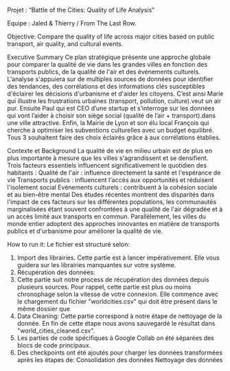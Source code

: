Projet : “Battle of the Cities: Quality of Life Analysis”


Equipe : Jaled & Thierry / From The Last Row.


Objective: Compare the quality of life across major cities based on public transport, air quality, and cultural events.


Executive Summary
Ce plan stratégique présente une approche globale pour comparer la qualité de vie dans les grandes villes en fonction des transports publics, de la qualité de l'air et des événements culturels.
L'analyse s'appuiera sur de multiples sources de données pour identifier des tendances, des corrélations et des informations clés susceptibles d'éclairer les décisions d'urbanisme et d'aider les citoyens. 
C’est ainsi Marie qui illustre les frustrations urbaines (transport, pollution, culture).veut un air pur.
Ensuite Paul qui est CEO d’une startup et s’interroge sur les données qui vont l’aider à choisir son siège social (qualité de l’air + transport).dans une ville attractive.
Enfin, la Mairie de Lyon et son élu local François qui cherche  à optimiser les subventions culturelles avec un budget équilibré. Tous 3 souhaitent faire des choix éclairés grâce à aux corrélations établies.

Contexte et Background
La qualité de vie en milieu urbain est de plus en plus importante à mesure que les villes s'agrandissent et se densifient. Trois facteurs essentiels influencent significativement le quotidien des habitants :
 Qualité de l'air : influence directement la santé et l'espérance de vie
Transports publics : influencent l'accès aux opportunités et réduisent l'isolement social
Evénements culturels : contribuent à la cohésion sociale et au bien-être mental
Des études récentes montrent des disparités dans l'impact de ces facteurs sur les différentes populations, les communautés marginalisées étant souvent confrontées à une qualité de l'air dégradée et à un accès limité aux transports en commun. Parallèlement, les villes du monde entier adoptent des approches innovantes en matière de transports publics et d'urbanisme pour améliorer la qualité de vie.



How to run it: 
Le fichier est structuré selon:
1. Import des librairies. Cette partie est à lancer impérativement. Elle vous guidera sur les librairies manquantes sur votre système.
2. Récupération des données:
4. Cette partie suit notre process de récupération des données depuis plusieurs sources. Pour rappel, cette partie est plus ou moins chronophage selon la vitesse de votre connexion.
Elle commence avec le chargement du fichier "worldcities.csv" qui doit être présent dans le même dossier que 
5. Data Cleaning: Cette partie correspond à notre étape de nettoyage de la donnée. En fin de cette étape nous avons sauvegardé le résultat dans "world_cities_cleaned.csv".
6. Les parties de code spécifiques à Google Collab on été séparées des blocs de code principaux.
7. Des checkpoints ont été ajoutés pour charger les données transformées après les étapes de:
   Consolidation des données
   Nettoyage des données

